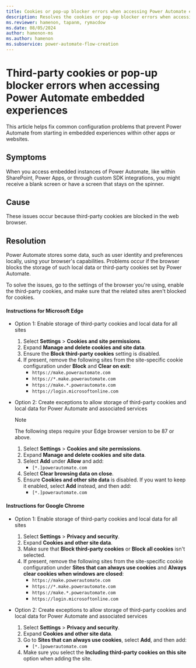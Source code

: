 ```yaml
---
title: Cookies or pop-up blocker errors when accessing Power Automate embedded experiences
description: Resolves the cookies or pop-up blocker errors when accessing Power Automate in other apps.
ms.reviewer: hamenon, tapanm, rymacdow
ms.date: 08/05/2024
author: hamenon-ms
ms.author: hamenon
ms.subservice: power-automate-flow-creation
---
```

# Third-party cookies or pop-up blocker errors when accessing Power Automate embedded experiences

This article helps fix common configuration problems that prevent Power Automate from starting in embedded experiences within other apps or websites.

## Symptoms

When you access embedded instances of Power Automate, like within SharePoint, Power Apps, or through custom SDK integrations, you might receive a blank screen or have a screen that stays on the spinner.

## Cause

These issues occur because third-party cookies are blocked in the web browser.

## Resolution

Power Automate stores some data, such as user identity and preferences locally, using your browser's capabilities. Problems occur if the browser blocks the storage of such local data or third-party cookies set by Power Automate.

To solve the issues, go to the settings of the browser you're using, enable the third-party cookies, and make sure that the related sites aren't blocked for cookies.

#### Instructions for Microsoft Edge

- Option 1: Enable storage of third-party cookies and local data for all sites

    1. Select **Settings** > **Cookies and site permissions**.
    1. Expand **Manage and delete cookies and site data**.
    1. Ensure the **Block third-party cookies** setting is disabled.
    1. If present, remove the following sites from the site-specific cookie configuration under **Block** and **Clear on exit**:
        - `https://make.powerautomate.com`
        - `https://*.make.powerautomate.com`
        - `https://make.*.powerautomate.com`
        - `https://login.microsoftonline.com`

- Option 2: Create exceptions to allow storage of third-party cookies and local data for Power Automate and associated services

    > [!NOTE]
    > The following steps require your Edge browser version to be 87 or above.

    1. Select **Settings** > **Cookies and site permissions**.
    1. Expand **Manage and delete cookies and site data**.
    1. Select **Add** under **Allow** and add:
        - `[*.]powerautomate.com`
    1. Select **Clear browsing data on close**.
    1. Ensure **Cookies and other site data** is disabled. If you want to keep it enabled, select **Add** instead, and then add:
        - `[*.]powerautomate.com`

#### Instructions for Google Chrome

- Option 1: Enable storage of third-party cookies and local data for all sites

    1. Select **Settings** > **Privacy and security**.
    1. Expand **Cookies and other site data**.
    1. Make sure that **Block third-party cookies** or **Block all cookies** isn't selected.
    1. If present, remove the following sites from the site-specific cookie configuration under **Sites that can always use cookies** and **Always clear cookies when windows are closed**:
        - `https://make.powerautomate.com`
        - `https://*.make.powerautomate.com`
        - `https://make.*.powerautomate.com`
        - `https://login.microsoftonline.com`

- Option 2: Create exceptions to allow storage of third-party cookies and local data for Power Automate and associated services

    1. Select **Settings** > **Privacy and security**.
    1. Expand **Cookies and other site data**.
    1. Go to **Sites that can always use cookies**, select **Add**, and then add:
        - `[*.]powerautomate.com`
    1. Make sure you select the **Including third-party cookies on this site** option when adding the site.
